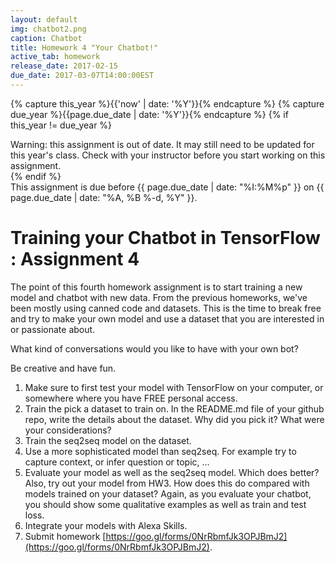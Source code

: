 ```yaml
---
layout: default
img: chatbot2.png
caption: Chatbot
title: Homework 4 "Your Chatbot!"
active_tab: homework
release_date: 2017-02-15
due_date: 2017-03-07T14:00:00EST
---
```


<!-- Check whether the assignment is up to date -->
{% capture this_year %}{{'now' | date: '%Y'}}{% endcapture %}
{% capture due_year %}{{page.due_date | date: '%Y'}}{% endcapture %}
{% if this_year != due_year %} 
<div class="alert alert-danger">
Warning: this assignment is out of date.  It may still need to be updated for this year's class.  Check with your instructor before you start working on this assignment.
</div>
{% endif %}
<!-- End of check whether the assignment is up to date -->

<div class="alert alert-info">
This assignment is due before {{ page.due_date | date: "%I:%M%p" }} on {{ page.due_date | date: "%A, %B %-d, %Y" }}.
</div>


Training your Chatbot in  TensorFlow  <span class="text-muted">: Assignment 4</span> 
=============================================================

The point of this fourth homework assignment is to start training a new model and chatbot with new data. From the previous homeworks, we've been mostly using canned code and datasets. This is the time to break free and try to make your own model and use a dataset that you are interested in or passionate about.

What kind of conversations would you like to have with your own bot?

Be creative and have fun.
 

1. Make sure to first test your model with TensorFlow on your computer, or somewhere where you have FREE personal access.
2. Train the pick a dataset to train on. In the README.md file of your github repo, write the details about the dataset. Why did you pick it? What were your considerations?
3. Train the seq2seq model on the dataset.
4. Use a more sophisticated model than seq2seq. For example try to capture context, or infer question or topic, ...
5. Evaluate your model as well as the seq2seq model. Which does better? Also, try out your model from HW3. How does this do compared with models trained on your dataset?  Again, as you evaluate your chatbot, you should show some qualitative examples as well as train and test loss.
6. Integrate your models with Alexa Skills.
7. Submit homework [https://goo.gl/forms/0NrRbmfJk3OPJBmJ2](https://goo.gl/forms/0NrRbmfJk3OPJBmJ2).

